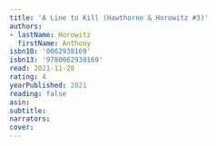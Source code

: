 ```yaml
---
title: 'A Line to Kill (Hawthorne & Horowitz #3)'
authors:
- lastName: Horowitz
  firstName: Anthony
isbn10: '0062938169'
isbn13: '9780062938169'
read: 2021-11-28
rating: 4
yearPublished: 2021
reading: false
asin:
subtitle:
narrators:
cover:
---
```

